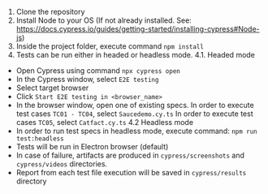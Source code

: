 1. Clone the repository
2. Install Node to your OS (If not already installed. See: https://docs.cypress.io/guides/getting-started/installing-cypress#Node-js)
3. Inside the project folder, execute command `npm install`
4. Tests can be run either in headed or headless mode.
4.1. Headed mode
  - Open Cypress using command `npx cypress open`
  - In the Cypress window, select `E2E testing`
  - Select target browser
  - Click `Start E2E testing in <browser_name>`
  - In the browser window, open one of existing specs. 
    In order to execute test cases `TC01 - TC04`, select `Saucedemo.cy.ts`
    In order to execute test cases `TC05`, select `Catfact.cy.ts`
4.2 Headless mode
  - In order to run test specs in headless mode, execute command: `npm run test:headless`
  - Tests will be run in Electron browser (default)
  - In case of failure, artifacts are produced in `cypress/screenshots` and `cypress/videos` directories. 
  - Report from each test file execution will be saved in `cypress/results` directory
